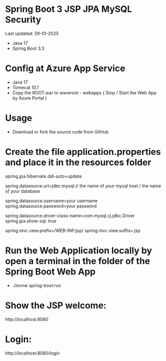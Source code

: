   # Spring Boot 3 JSP JPA MySQL Security

Last updated: 29-01-2025

- Java 17
- Spring Boot 3.3

# Config at Azure App Service

- Java 17
- Tomecat 10.1
- Copy the ROOT.war to wwwroot - webapps ( Stop / Start the Web App by Azure Portal )

# Usage

- Download or fork the source code from GitHub

# Create the file application.properties and place it in the resources folder

spring.jpa.hibernate.ddl-auto=update

spring.datasource.url=jdbc:mysql:// the name of your mysql host / the name of your database

spring.datasource.username=your username 
spring.datasource.password=your password

spring.datasource.driver-class-name=com.mysql.cj.jdbc.Driver
spring.jpa.show-sql: true

spring.mvc.view.prefix=/WEB-INF/jsp/
spring.mvc.view.suffix=.jsp

# Run the Web Application locally by open a terminal in the folder of the Spring Boot Web App

- ./mvnw spring-boot:run 

# Show the JSP welcome:

http://localhost:8080

# Login:

http://localhost:8080/login
